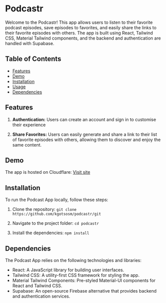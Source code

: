 # Podcastr

Welcome to the Podcastr! This app allows users to listen to their favorite podcast episodes, save episodes to favorites, and easily share the links to their favorite episodes with others. The app is built using React, Tailwind CSS, Material Tailwind components, and the backend and authentication are handled with Supabase.

## Table of Contents

- [Features](#features)
- [Demo](#demo)
- [Installation](#installation)
- [Usage](#usage)
- [Dependencies](#dependencies)

## Features

1. **Authentication:** Users can create an account and sign in to customise their experience

2. **Share Favorites:** Users can easily generate and share a link to their list of favorite episodes with others, allowing them to discover and enjoy the same content.

## Demo

The app is hosted on Cloudflare: [Visit site](https://podcastr.pages.dev/)

## Installation

To run the Podcast App locally, follow these steps:

1. Clone the repository: `git clone https://github.com/kgotsosm/podcastr/git`

2. Navigate to the project folder: `cd podcastr`

3. Install the dependencies: `npm install`

## Dependencies

The Podcast App relies on the following technologies and libraries:

- React: A JavaScript library for building user interfaces.
- Tailwind CSS: A utility-first CSS framework for styling the app.
- Material Tailwind Components: Pre-styled Material-UI components for React and Tailwind CSS.
- Supabase: An open-source Firebase alternative that provides backend and authentication services.

